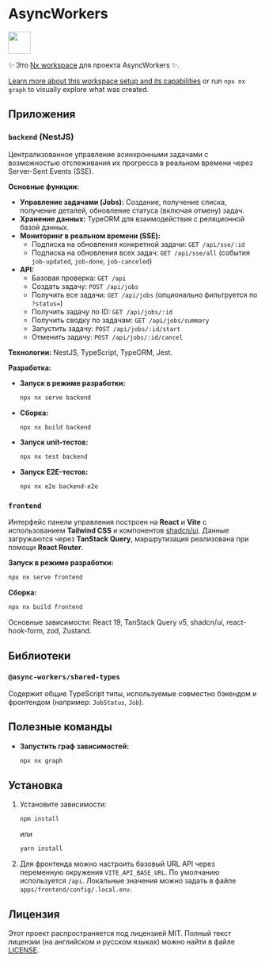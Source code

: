 # AsyncWorkers

<a alt="Nx logo" href="https://nx.dev" target="_blank" rel="noreferrer"><img src="https://raw.githubusercontent.com/nrwl/nx/master/images/nx-logo.png" width="45"></a>

✨ Это [Nx workspace](https://nx.dev) для проекта AsyncWorkers ✨.

[Learn more about this workspace setup and its capabilities](https://nx.dev/nx-api/js?utm_source=nx_project&amp;utm_medium=readme&amp;utm_campaign=nx_projects) or run `npx nx graph` to visually explore what was created.

## Приложения

### `backend` (NestJS)

Централизованное управление асинхронными задачами с возможностью отслеживания их прогресса в реальном времени через Server-Sent Events (SSE).

**Основные функции:**

*   **Управление задачами (Jobs):** Создание, получение списка, получение деталей, обновление статуса (включая отмену) задач.
*   **Хранение данных:** TypeORM для взаимодействия с реляционной базой данных.
*   **Мониторинг в реальном времени (SSE):**
    *   Подписка на обновления конкретной задачи: `GET /api/sse/:id`
    *   Подписка на обновления всех задач: `GET /api/sse/all` (события `job-updated`, `job-done`, `job-canceled`)
*   **API:**
    *   Базовая проверка: `GET /api`
    *   Создать задачу: `POST /api/jobs`
    *   Получить все задачи: `GET /api/jobs` (опционально фильтруется по `?status=`)
    *   Получить задачу по ID: `GET /api/jobs/:id`
    *   Получить сводку по задачам: `GET /api/jobs/summary`
    *   Запустить задачу: `POST /api/jobs/:id/start`
    *   Отменить задачу: `POST /api/jobs/:id/cancel`

**Технологии:** NestJS, TypeScript, TypeORM, Jest.

**Разработка:**

*   **Запуск в режиме разработки:**
    ```bash
    npx nx serve backend
    ```
*   **Сборка:**
    ```bash
    npx nx build backend
    ```
*   **Запуск unit-тестов:**
    ```bash
    npx nx test backend
    ```
*   **Запуск E2E-тестов:**
    ```bash
    npx nx e2e backend-e2e
    ```

### `frontend`

Интерфейс панели управления построен на **React** и **Vite** с использованием
**Tailwind CSS** и компонентов [shadcn/ui](https://ui.shadcn.com/). Данные
загружаются через **TanStack&nbsp;Query**, маршрутизация реализована при помощи
**React Router**.

**Запуск в режиме разработки:**

```bash
npx nx serve frontend
```

**Сборка:**

```bash
npx nx build frontend
```

Основные зависимости: React&nbsp;19, TanStack&nbsp;Query&nbsp;v5, shadcn/ui,
react-hook-form, zod, Zustand.

## Библиотеки

### `@async-workers/shared-types`

Содержит общие TypeScript типы, используемые совместно бэкендом и фронтендом (например: `JobStatus`, `Job`).

## Полезные команды

*   **Запустить граф зависимостей:**
    ```bash
    npx nx graph
    ```

## Установка

1.  Установите зависимости:
    ```bash
    npm install
    ```
    или
    ```bash
    yarn install
    ```

2. Для фронтенда можно настроить базовый URL API через переменную окружения
   `VITE_API_BASE_URL`. По умолчанию используется `/api`. Локальные значения
   можно задать в файле `apps/frontend/config/.local.env`.

## Лицензия

Этот проект распространяется под лицензией MIT. Полный текст лицензии 
(на английском и русском языках) можно найти в файле [LICENSE](./LICENSE).
